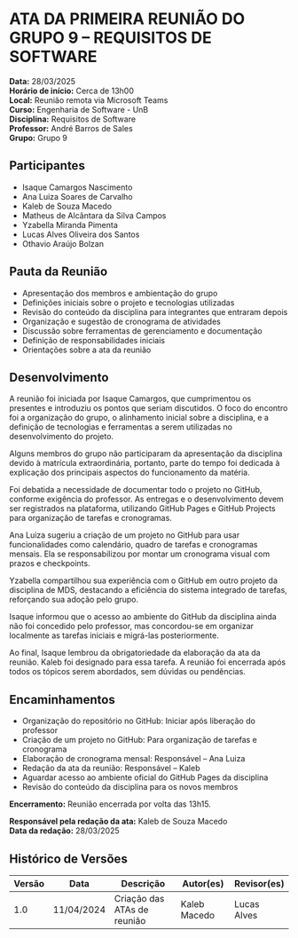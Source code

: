 # ATA DA PRIMEIRA REUNIÃO DO GRUPO 9 – REQUISITOS DE SOFTWARE

**Data:** 28/03/2025  
**Horário de início:** Cerca de 13h00  
**Local:** Reunião remota via Microsoft Teams  
**Curso:** Engenharia de Software - UnB  
**Disciplina:** Requisitos de Software  
**Professor:** André Barros de Sales  
**Grupo:** Grupo 9

## Participantes
- Isaque Camargos Nascimento  
- Ana Luiza Soares de Carvalho  
- Kaleb de Souza Macedo  
- Matheus de Alcântara da Silva Campos  
- Yzabella Miranda Pimenta  
- Lucas Alves Oliveira dos Santos  
- Othavio Araújo Bolzan

## Pauta da Reunião
- Apresentação dos membros e ambientação do grupo  
- Definições iniciais sobre o projeto e tecnologias utilizadas  
- Revisão do conteúdo da disciplina para integrantes que entraram depois  
- Organização e sugestão de cronograma de atividades  
- Discussão sobre ferramentas de gerenciamento e documentação  
- Definição de responsabilidades iniciais  
- Orientações sobre a ata da reunião  

## Desenvolvimento

A reunião foi iniciada por Isaque Camargos, que cumprimentou os presentes e introduziu os pontos que seriam discutidos. O foco do encontro foi a organização do grupo, o alinhamento inicial sobre a disciplina, e a definição de tecnologias e ferramentas a serem utilizadas no desenvolvimento do projeto.

Alguns membros do grupo não participaram da apresentação da disciplina devido à matrícula extraordinária, portanto, parte do tempo foi dedicada à explicação dos principais aspectos do funcionamento da matéria.

Foi debatida a necessidade de documentar todo o projeto no GitHub, conforme exigência do professor. As entregas e o desenvolvimento devem ser registrados na plataforma, utilizando GitHub Pages e GitHub Projects para organização de tarefas e cronogramas.

Ana Luiza sugeriu a criação de um projeto no GitHub para usar funcionalidades como calendário, quadro de tarefas e cronogramas mensais. Ela se responsabilizou por montar um cronograma visual com prazos e checkpoints.

Yzabella compartilhou sua experiência com o GitHub em outro projeto da disciplina de MDS, destacando a eficiência do sistema integrado de tarefas, reforçando sua adoção pelo grupo.

Isaque informou que o acesso ao ambiente do GitHub da disciplina ainda não foi concedido pelo professor, mas concordou-se em organizar localmente as tarefas iniciais e migrá-las posteriormente.

Ao final, Isaque lembrou da obrigatoriedade da elaboração da ata da reunião. Kaleb foi designado para essa tarefa. A reunião foi encerrada após todos os tópicos serem abordados, sem dúvidas ou pendências.

## Encaminhamentos

- Organização do repositório no GitHub: Iniciar após liberação do professor  
- Criação de um projeto no GitHub: Para organização de tarefas e cronograma  
- Elaboração de cronograma mensal: Responsável – Ana Luiza  
- Redação da ata da reunião: Responsável – Kaleb  
- Aguardar acesso ao ambiente oficial do GitHub Pages da disciplina  
- Revisão do conteúdo da disciplina para os novos membros  

**Encerramento:** Reunião encerrada por volta das 13h15.  

**Responsável pela redação da ata:** Kaleb de Souza Macedo  
**Data da redação:** 28/03/2025

## Histórico de Versões

| Versão | Data | Descrição | Autor(es) | Revisor(es) |
|--------|------|-----------|-----------|-------------|
| 1.0 | 11/04/2024 | Criação das ATAs de reunião | Kaleb Macedo | Lucas Alves |